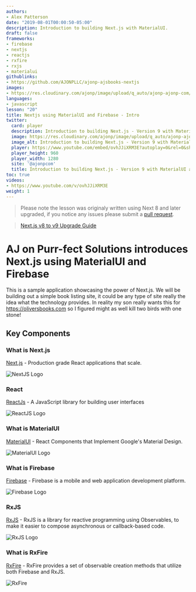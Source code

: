 ```yaml
---
authors:
- Alex Patterson
date: "2019-08-01T00:00:50-05:00"
description: Introduction to building Next.js with MaterialUI.
draft: false
frameworks:
- firebase
- nextjs
- reactjs
- rxfire
- rxjs
- materialui
githublinks:
- https://github.com/AJONPLLC/ajonp-ajsbooks-nextjs
images:
- https://res.cloudinary.com/ajonp/image/upload/q_auto/ajonp-ajonp-com/20-lesson-nextjs/Next.js_-_Intro.png
languages:
- javascript
lesson: "20"
title: Nextjs using MaterialUI and Firebase - Intro
twitter:
  card: player
  description: Introduction to building Next.js - Version 9 with MaterialUI and Firebase.
  image: https://res.cloudinary.com/ajonp/image/upload/q_auto/ajonp-ajonp-com/20-lesson-nextjs/Nextjs9.png
  image_alt: Introduction to building Next.js - Version 9 with MaterialUI and Firebase.
  player: https://www.youtube.com/embed/ovhJJiXRM3E?autoplay=0&rel=0&showinfo=0&modestbranding=1
  player_height: 960
  player_width: 1280
  site: '@ajonpcom'
  title: Introduction to building Next.js - Version 9 with MaterialUI and Firebase.
toc: true
videos:
- https://www.youtube.com/v/ovhJJiXRM3E
weight: 1
---
```


> Please note the lesson was originaly written using Next 8 and later upgraded, if you notice any issues please submit a [pull request](https://github.com/AJONPLLC/ajonp-content).

> [Next.js v8 to v9 Upgrade Guide](https://github.com/zeit/next.js/blob/canary/UPGRADING.md)

# AJ on Purr-fect Solutions introduces Next.js using MaterialUI and Firebase

This is a sample application showcasing the power of Next.js. We will be building out a simple book listing site, it could be any type of site really the idea what the technology provides. In reality my son really wants this for https://oliversbooks.com so I figured might as well kill two birds with one stone!

## Key Components

### What is Next.js
[Next.js](https://nextjs.org/) - Production grade React applications that scale.

![NextJS Logo](https://res.cloudinary.com/ajonp/image/upload/q_auto/ajonp-ajonp-com/20-lesson-nextjs/Screen_Shot_2019-08-13_at_8.32.02_AM.png)

### React
[ReactJs](https://reactjs.org/) - A JavaScript library for building user interfaces

![ReactJS Logo](https://res.cloudinary.com/ajonp/image/upload/q_auto/ajonp-ajonp-com/20-lesson-nextjs/Screen_Shot_2019-08-13_at_8.32.27_AM.png)

### What is MaterialUI
[MaterialUI](https://material-ui.com/) - React Components that Implement Google's Material Design.

![MaterialUI Logo](https://res.cloudinary.com/ajonp/image/upload/q_auto/ajonp-ajonp-com/20-lesson-nextjs/Screen_Shot_2019-08-13_at_8.32.35_AM.png)

### What is Firebase
[Firebase](https://firebase.google.com/) - Firebase is a mobile and web application development platform.

![Firebase Logo](https://firebase.google.com/downloads/brand-guidelines/PNG/logo-built_white.png)

### RxJS
[RxJS](https://rxjs.dev/) - RxJS is a library for reactive programming using Observables, to make it easier to compose asynchronous or callback-based code.

![RxJS Logo](https://res.cloudinary.com/ajonp/image/upload/q_auto/ajonp-ajonp-com/20-lesson-nextjs/Screen_Shot_2019-08-13_at_8.36.15_AM.png)

### What is RxFire
[RxFire](https://firebase.googleblog.com/2018/09/introducing-rxfire-easy-async-firebase.html) - RxFire provides a set of observable creation methods that utilize both Firebase and RxJS.

![RxFire](https://res.cloudinary.com/ajonp/image/upload/f_auto,fl_lossy,q_auto/v1556308985/ajonp-ajonp-com/17-rxfire-react-cats/RxFire_3.png)
